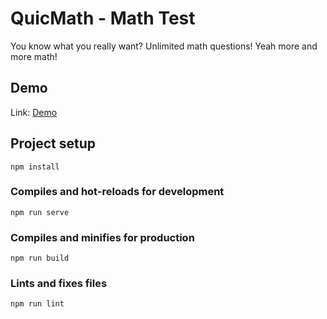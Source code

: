 # QuicMath - Math Test
You know what you really want? Unlimited math questions! Yeah more and more math!

## Demo
Link: [Demo](https://geongeorge.github.io/QuicMath-Math-Quiz/)

## Project setup
```
npm install
```

### Compiles and hot-reloads for development
```
npm run serve
```

### Compiles and minifies for production
```
npm run build
```

### Lints and fixes files
```
npm run lint
```
